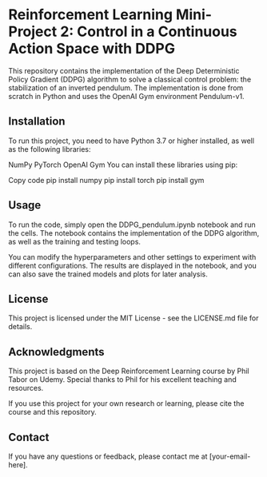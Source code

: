 # Reinforcement Learning Mini-Project 2: Control in a Continuous Action Space with DDPG
This repository contains the implementation of the Deep Deterministic Policy Gradient (DDPG) algorithm to solve a classical control problem: the stabilization of an inverted pendulum. The implementation is done from scratch in Python and uses the OpenAI Gym environment Pendulum-v1.

## Installation
To run this project, you need to have Python 3.7 or higher installed, as well as the following libraries:

NumPy
PyTorch
OpenAI Gym
You can install these libraries using pip:

Copy code
pip install numpy
pip install torch
pip install gym

## Usage
To run the code, simply open the DDPG_pendulum.ipynb notebook and run the cells. The notebook contains the implementation of the DDPG algorithm, as well as the training and testing loops.

You can modify the hyperparameters and other settings to experiment with different configurations. The results are displayed in the notebook, and you can also save the trained models and plots for later analysis.

## License
This project is licensed under the MIT License - see the LICENSE.md file for details.

## Acknowledgments
This project is based on the Deep Reinforcement Learning course by Phil Tabor on Udemy. Special thanks to Phil for his excellent teaching and resources.

If you use this project for your own research or learning, please cite the course and this repository.

## Contact
If you have any questions or feedback, please contact me at [your-email-here].
